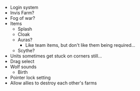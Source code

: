 - Login system
- Invis Farm?
- Fog of war?
- Items
  - Splash
  - Cloak
  - Auras?
    - Like team items, but don't like them being required...
  - Scythe?
- Units sometimes get stuck on corners still...
- Drag select
- Wolf sounds
  - Birth
- Pointer lock setting
- Allow allies to destroy each other's farms
